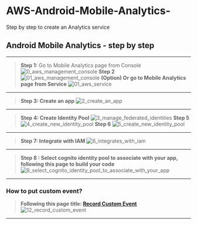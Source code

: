# AWS-Android-Mobile-Analytics-
Step by step to create an Analytics service

## Android Mobile Analytics - step by step

---

> **Step 1:** Go to Mobile Analytics page from Console
![0_aws_management_console](https://cloud.githubusercontent.com/assets/22315139/24347072/b7330600-1309-11e7-9cf6-c53b113ba9d4.png)
**Step 2** 
![01_aws_management_console](https://cloud.githubusercontent.com/assets/22315139/24347152/f107ab2e-1309-11e7-8166-fccf461d0023.png)
**(Option) Or go to Mobile Analytics page from Service**
![01_aws_service](https://cloud.githubusercontent.com/assets/22315139/24347153/f12c0884-1309-11e7-8698-51a1935c0849.png)

---

> **Step 3: Create an app**
![2_create_an_app](https://cloud.githubusercontent.com/assets/22315139/24347154/f1450b7c-1309-11e7-9122-f0d102d08de7.png)

---

> **Step 4: Create Identity Pool**
![3_manage_federated_identities](https://cloud.githubusercontent.com/assets/22315139/24347155/f146144a-1309-11e7-9e5f-f501e3eb572e.png)
**Step 5**
![4_create_new_identity_pool](https://cloud.githubusercontent.com/assets/22315139/24347156/f1492748-1309-11e7-80c9-58a7dc3547c5.png)
**Step 6**
![5_create_new_identity_pool](https://cloud.githubusercontent.com/assets/22315139/24347157/f14ae150-1309-11e7-8eb5-aadadb2221e8.png)

---

> **Step 7: Integrate with IAM**
![6_integrates_with_iam](https://cloud.githubusercontent.com/assets/22315139/24347158/f14d0b24-1309-11e7-953e-0e5c2862ef76.png)

---

> **Step 8 : Select cognito identity pool to associate with your app, following this page to build your code**
![8_select_cognito_identity_pool_to_associate_with_your_app](https://cloud.githubusercontent.com/assets/22315139/24347308/778fb86c-130a-11e7-99e8-1700ee5c183d.png)

---

### How to put custom event?
> **Following this page title: [Record Custom Event](http://docs.aws.amazon.com/mobile/sdkforandroid/developerguide/analytics.html)**
![12_record_custom_event](https://cloud.githubusercontent.com/assets/22315139/24347159/f1559ba4-1309-11e7-8213-653b45b0d69f.png)

---


